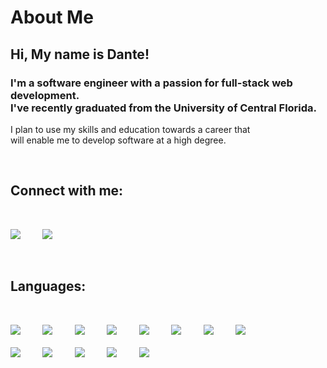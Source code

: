 # About Me

## Hi, My name is Dante!



### I'm a software engineer with a passion for full-stack web development. </br>I've recently graduated from the University of Central Florida.</br>
I plan to use my skills and education towards a career that </br>will enable me to develop software at a high degree.

</br>

## **Connect with me:**
</br>

[<img src="https://img.icons8.com/fluency/50/000000/linkedin.png"/>](https://www.linkedin.com/in/danteedmonson/) &nbsp; &nbsp; &nbsp; &nbsp;   [<img src="https://img.icons8.com/ios/50/2867b2/domain.png"/>](https://danteedmonson.com/) 

</br>

## **Languages:**
</br>

 <img src="https://img.icons8.com/color/35/000000/javascript--v1.png"/> &nbsp; &nbsp; &nbsp; &nbsp; 
 <img src="https://img.icons8.com/officel/35/000000/react.png"/> &nbsp; &nbsp; &nbsp; &nbsp; 
 <img src="https://img.icons8.com/color/35/000000/react-native.png"/> &nbsp; &nbsp; &nbsp; &nbsp; 
 <img src="https://img.icons8.com/color/35/000000/html-5--v1.png"/> &nbsp; &nbsp; &nbsp; &nbsp;
 <img src="https://img.icons8.com/color/35/000000/css3.png"/> &nbsp; &nbsp; &nbsp; &nbsp;
 <img src="https://img.icons8.com/color/35/000000/sass.png"/>  &nbsp; &nbsp; &nbsp; &nbsp;
 <img src="https://img.icons8.com/color/35/000000/mongodb.png"/> &nbsp; &nbsp; &nbsp; &nbsp;
 <img src="https://img.icons8.com/color/35/000000/mysql-logo.png"/>  &nbsp; &nbsp; &nbsp; &nbsp; </br></br>
 <img src="https://img.icons8.com/fluency/35/000000/node-js.png"/> &nbsp; &nbsp; &nbsp; &nbsp;
 <img src="https://img.icons8.com/color/35/000000/c-programming.png"/>  &nbsp; &nbsp; &nbsp; &nbsp;
 <img src="https://img.icons8.com/color/35/000000/java-coffee-cup-logo--v2.png"/> &nbsp; &nbsp; &nbsp; &nbsp;
 <img src="https://img.icons8.com/color/35/000000/git.png"/> &nbsp; &nbsp; &nbsp; &nbsp;
 <img src="https://img.icons8.com/nolan/35/github.png"/>
